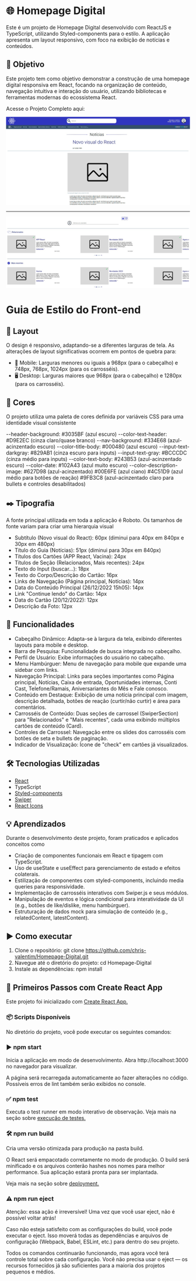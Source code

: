 # 🌐 Homepage Digital

Este é um projeto de Homepage Digital desenvolvido com ReactJS e TypeScript, utilizando Styled-components para o estilo. A aplicação apresenta um layout responsivo, com foco na exibição de notícias e conteúdos.

## 🎯 Objetivo

Este projeto tem como objetivo demonstrar a construção de uma homepage digital responsiva em React, focando na organização de conteúdo, navegação intuitiva e interação do usuário, utilizando bibliotecas e ferramentas modernas do ecossistema React.

Acesse o Projeto Completo aqui: 

![Preview do Projeto Top](src/assets/PreviewTop.png)

__________________________________________________________________________________________________________

![Preview do Projeto Bottom](src/assets/PreviewBottom.png)

# Guia de Estilo do Front-end

## 🎨 Layout

O design é responsivo, adaptando-se a diferentes larguras de tela. As alterações de layout significativas ocorrem em pontos de quebra para:

- 📱 Mobile: Larguras menores ou iguais a 968px (para o cabeçalho) e 748px, 768px, 1024px (para os carrosséis).
- 🖥️ Desktop: Larguras maiores que 968px (para o cabeçalho) e 1280px (para os carrosséis).

## 🌈 Cores

O projeto utiliza uma paleta de cores definida por variáveis CSS para uma identidade visual consistente

--header-background: #3035BF (azul escuro)
--color-text-header: #D9E2EC (cinza claro/quase branco)
--nav-background: #334E68 (azul-acinzentado escuro)
--color-title-body: #000480 (azul escuro)
--input-text-darkgray: #829AB1 (cinza escuro para inputs)
--input-text-gray: #BCCCDC (cinza médio para inputs)
--color-text-body: #243B53 (azul-acinzentado escuro)
--color-date: #102A43 (azul muito escuro)
--color-description-image: #627D98 (azul-acinzentado)
#00E6FE (azul ciano)
#4C51D9 (azul médio para botões de reação)
#9FB3C8 (azul-acinzentado claro para bullets e controles desabilitados)

## ✒️ Tipografia

A fonte principal utilizada em toda a aplicação é Roboto. Os tamanhos de fonte variam para criar uma hierarquia visual

- Subtítulo (Novo visual do React): 60px (diminui para 40px em 840px e 30px em 480px)
- Título do Guia (Notícias): 51px (diminui para 30px em 840px)
- Títulos dos Cartões (APP React, Vacina): 24px
- Títulos de Seção (Relacionados, Mais recentes): 24px
- Texto do Input (buscar...): 18px
- Texto do Corpo/Descrição do Cartão: 16px
- Links de Navegação (Página principal, Notícias): 14px
- Data do Conteúdo Principal (26/12/2022 15h05): 14px
- Link "Continue lendo" do Cartão: 14px
- Data do Cartão (20/12/2022): 12px
- Descrição da Foto: 12px

## 🚀 Funcionalidades

- Cabeçalho Dinâmico: Adapta-se à largura da tela, exibindo diferentes layouts para mobile e desktop.
- Barra de Pesquisa: Funcionalidade de busca integrada no cabeçalho.
- Perfil de Usuário: Exibe informações do usuário no cabeçalho.
- Menu Hambúrguer: Menu de navegação para mobile que expande uma sidebar com links.
- Navegação Principal: Links para seções importantes como Página principal, Notícias, Caixa de entrada, Oportunidades internas, Conti Cast, Telefone/Ramais, Aniversariantes do Mês e Fale conosco.
- Conteúdo em Destaque: Exibição de uma notícia principal com imagem, descrição detalhada, botões de reação (curtir/não curtir) e área para comentários.
- Carrosséis de Conteúdo: Duas seções de carrossel (SwiperSection) para "Relacionados" e "Mais recentes", cada uma exibindo múltiplos cartões de conteúdo (Card).
- Controles de Carrossel: Navegação entre os slides dos carrosséis com botões de seta e bullets de paginação.
- Indicador de Visualização: Ícone de "check" em cartões já visualizados.

## 🛠️ Tecnologias Utilizadas

- [React](https://react.dev/)
- TypeScript
- [Styled-components](https://styled-components.com/)
- [Swiper](https://swiperjs.com/)
- [React Icons](https://react-icons.github.io/react-icons/)

## 💡 Aprendizados

Durante o desenvolvimento deste projeto, foram praticados e aplicados conceitos como

- Criação de componentes funcionais em React e tipagem com TypeScript.
- Uso de useState e useEffect para gerenciamento de estado e efeitos colaterais.
- Estilização de componentes com styled-components, incluindo media queries para responsividade.
- Implementação de carrosséis interativos com Swiper.js e seus módulos.
- Manipulação de eventos e lógica condicional para interatividade da UI (e.g., botões de like/dislike, menu hambúrguer).
- Estruturação de dados mock para simulação de conteúdo (e.g., relatedContent, latestContent).

## ▶️ Como executar

1. Clone o repositório: git clone https://github.com/chris-valentim/Homepage-Digital.git
2. Navegue até o diretório do projeto: cd Homepage-Digital
3. Instale as dependências: npm install

## 🚀 Primeiros Passos com Create React App

Este projeto foi inicializado com [Create React App.](https://github.com/facebook/create-react-app)

### 📦 Scripts Disponíveis

No diretório do projeto, você pode executar os seguintes comandos:

### ▶️ npm start

Inicia a aplicação em modo de desenvolvimento.
Abra http://localhost:3000 no navegador para visualizar.

A página será recarregada automaticamente ao fazer alterações no código.
Possíveis erros de lint também serão exibidos no console.

### ✅ npm test

Executa o test runner em modo interativo de observação.
Veja mais na seção sobre [execução de testes.](https://create-react-app.dev/docs/running-tests/)

### 🛠️ npm run build

Cria uma versão otimizada para produção na pasta build.

O React será empacotado corretamente no modo de produção.
O build será minificado e os arquivos conterão hashes nos nomes para melhor performance.
Sua aplicação estará pronta para ser implantada.

Veja mais na seção sobre [deployment.](https://create-react-app.dev/docs/deployment/)

### ⚠️ npm run eject

Atenção: essa ação é irreversível! Uma vez que você usar eject, não é possível voltar atrás!

Caso não esteja satisfeito com as configurações do build, você pode executar o eject.
Isso moverá todas as dependências e arquivos de configuração (Webpack, Babel, ESLint, etc.) para dentro do seu projeto.

Todos os comandos continuarão funcionando, mas agora você terá controle total sobre cada configuração.
Você não precisa usar o eject — os recursos fornecidos já são suficientes para a maioria dos projetos pequenos e médios.
